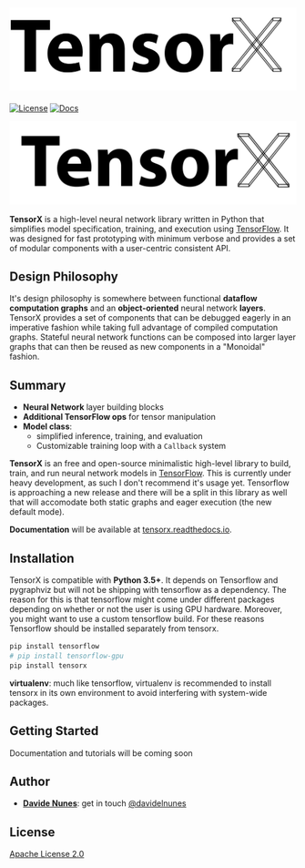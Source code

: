 ![tensorx](tensorx.png?raw=true "TensorX")
-----------------
[![License](https://img.shields.io/badge/license-Apache%202.0-blue.svg)](http://www.apache.org/licenses/LICENSE-2.0.html)
[![Docs](https://readthedocs.org/projects/tensorx/badge/?version=latest)](http://tensorx.readthedocs.io/en/latest/?badge=latest)

![](/assets/images/logo_full.svg)

**TensorX** is a high-level neural network library written in Python
that simplifies model specification, training, and execution using 
[TensorFlow](https://www.tensorflow.org/). It was designed for fast 
prototyping with minimum verbose and provides a set of modular 
components with a user-centric consistent API.

## Design Philosophy

It's design philosophy is somewhere between functional **dataflow 
computation graphs** and an **object-oriented** neural network **layers**. 
TensorX provides a set of components that can be debugged eagerly in an 
imperative fashion while taking full advantage of compiled computation 
graphs. Stateful neural network functions can be composed into larger 
layer graphs that can then be reused as new components in a "Monoidal" fashion.

## Summary

* **Neural Network** layer building blocks
* **Additional TensorFlow ops**  for tensor manipulation
* **Model class**:
    - simplified inference, training, and evaluation
    - Customizable training loop with a ``Callback`` system
    

**TensorX** is an free and open-source minimalistic high-level library to build, train, and run neural network models in [TensorFlow](https://github.com/tensorflow/tensorflow). This is currently under heavy development, as such I don't recommend it's usage yet. Tensorflow is approaching a new release and there will be a split in this library as well that will accomodate both static graphs and eager execution (the new default mode).

**Documentation** will be available at [tensorx.readthedocs.io](http://tensorx.readthedocs.io/en/latest/?badge=latest).


## Installation
TensorX is compatible with **Python 3.5+**. It depends on Tensorflow and pygraphviz but will not be shipping with tensorflow as a dependency. The reason for this is that tensorflow might come under different packages depending on whether or not the user is using GPU hardware. Moreover, you might want to use a custom tensorflow build. For these reasons Tensorflow should be installed separately from tensorx.

``` bash
pip install tensorflow 
# pip install tensorflow-gpu
pip install tensorx
```

**virtualenv**: much like tensorflow, virtualenv is recommended to install tensorx in its own environment to avoid interfering with system-wide packages.

## Getting Started
Documentation and tutorials will be coming soon

## Author
* **[Davide Nunes](https://github.com/davidenunes)**: get in touch [@davidelnunes](https://twitter.com/davidelnunes)

## License

[Apache License 2.0](LICENSE)
